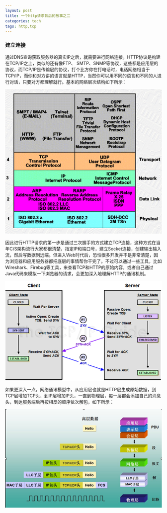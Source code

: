 ```yaml
---
layout: post
title: 一个http请求背后的故事之二
categories: tech
tags: http,tcp
---
```


### 建立连接

通过DNS查询获取服务器的真实IP之后，就需要进行网络连接。HTTP协议是构建在TCP/IP之上，类似的还有像FTP、 SMTP、SNMP等协议，这些都是应用层的协议，而TCP/IP是传输层的协议，打个比方你在打电话时，电话网络相当于TCP/IP，而你和对方讲的语言就是HTTP，当然你可以用不同的语言和不同的人进行对话，只要对方都理解就行。基本的网络层次结构如下所示：

![tcp ip protocal](/myimg/tcp-ip-protocol.png)

因此进行HTTP请求的第一步是通过三次握手的方式建立TCP连接，这种方式在当年C/S架构流行大家都很清楚，指定IP和端口号，建立Socket连接，创建输出输入流，然后写数据到远端。但进入Web时代后，恐怕很多开发并不是非常清楚，因为浏览器和应用服务器都把底层的事情帮你干完了。不过可以通过一些工具，比如Wireshark、Firebug等工具，来查看TCP和HTTP的原始内容，或者自己通过Java代码来模拟一下浏览器的请求，会更加深入地理解HTTP的通讯机制。

![tcp 3 handshark](/myimg/tcpopen3way.png)

如果更深入一点，网络通讯模型中，从应用层也就是HTTP层生成原始数据，到TCP层增加TCP头，到IP层增加IP头，一直到物理层，每一层都会添加自己的消息头，到达服务端后再按相反的顺序依次解包，如下所示：

![tcp ip protocal](/myimg/tcp_data_transfer.png)
